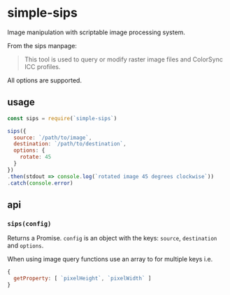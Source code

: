 # simple-sips

Image manipulation with scriptable image processing system.

From the sips manpage:

> This tool is used to query or modify raster image files and ColorSync ICC profiles.

All options are supported.

## usage

```javascript
const sips = require(`simple-sips`)

sips({
  source: `/path/to/image`,
  destination: `/path/to/destination`,
  options: {
    rotate: 45
  }
})
.then(stdout => console.log(`rotated image 45 degrees clockwise`))
.catch(console.error)
```

## api

### `sips(config)`

Returns a Promise. `config` is an object with the keys: `source`, `destination` and `options`.

When using image query functions use an array to for multiple keys i.e.

```javascript
{
  getProperty: [ `pixelHeight`, `pixelWidth` ]
}
```
